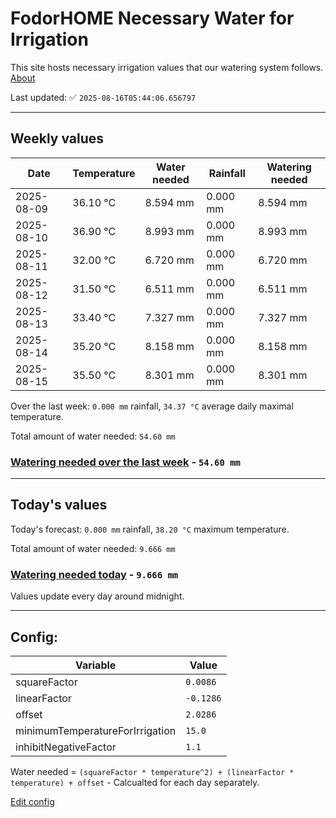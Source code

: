# FodorHOME Necessary Water for Irrigation

This site hosts necessary irrigation values that our watering system follows. [About](https://github.com/redyau/irrigation)

Last updated: ✅ `2025-08-16T05:44:06.656797`

---

## Weekly values

| Date | Temperature | Water needed | Rainfall | Watering needed |
|-----|-----|-----|-----|-----|
| 2025-08-09 | 36.10 °C | 8.594 mm | 0.000 mm | 8.594 mm |
| 2025-08-10 | 36.90 °C | 8.993 mm | 0.000 mm | 8.993 mm |
| 2025-08-11 | 32.00 °C | 6.720 mm | 0.000 mm | 6.720 mm |
| 2025-08-12 | 31.50 °C | 6.511 mm | 0.000 mm | 6.511 mm |
| 2025-08-13 | 33.40 °C | 7.327 mm | 0.000 mm | 7.327 mm |
| 2025-08-14 | 35.20 °C | 8.158 mm | 0.000 mm | 8.158 mm |
| 2025-08-15 | 35.50 °C | 8.301 mm | 0.000 mm | 8.301 mm |


Over the last week: `0.000 mm` rainfall, `34.37 °C` average daily maximal temperature.

Total amount of water needed: `54.60 mm`

### [Watering needed over the last week](lastweek.txt) - `54.60 mm`

---

## Today's values

Today's forecast: `0.000 mm` rainfall, `38.20 °C` maximum temperature.

Total amount of water needed: `9.666 mm`

### [Watering needed today](today.txt) - `9.666 mm`

Values update every day around midnight.

---

## Config:

| Variable | Value |
|-----|-----|
| squareFactor | `0.0086` |
| linearFactor | `-0.1286` |
| offset | `2.0286` |
| minimumTemperatureForIrrigation | `15.0` |
| inhibitNegativeFactor | `1.1` |

Water needed = `(squareFactor * temperature^2) + (linearFactor * temperature) + offset` - Calcualted for each day separately.

[Edit config](https://github.com/RedyAu/irrigation/edit/main/config.json)
